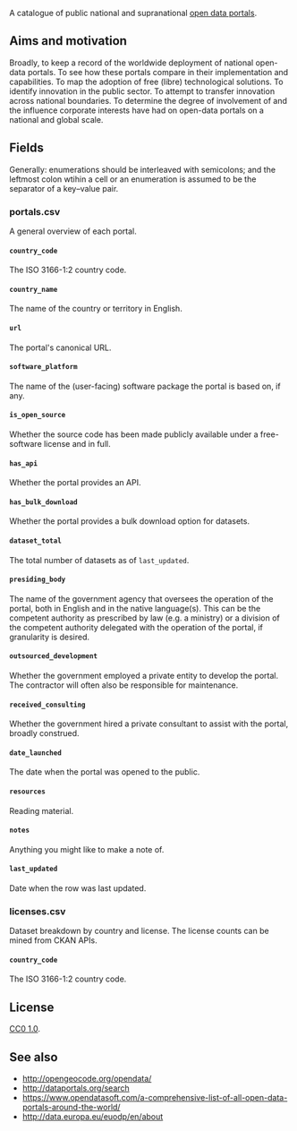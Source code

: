 A catalogue of public national and supranational [open data portals](https://ec.europa.eu/digital-single-market/en/open-data-portals).

## Aims and motivation

Broadly, to keep a record of the worldwide deployment of national open-data
portals.  To see how these portals compare in their implementation and
capabilities.  To map the adoption of free (libre) technological solutions.
To identify innovation in the public sector.  To attempt to transfer innovation
across national boundaries.  To determine the degree of involvement of and the
influence corporate interests have had on open-data portals on a national and
global scale.

## Fields

Generally: enumerations should be interleaved with semicolons; and the leftmost
colon wtihin a cell or an enumeration is assumed to be the separator of a
key–value pair.

### portals.csv

A general overview of each portal.

#### `country_code`

The ISO 3166-1:2 country code.

#### `country_name`

The name of the country or territory in English.

#### `url`

The portal's canonical URL.

#### `software_platform`

The name of the (user-facing) software package the portal is based on, if any.

#### `is_open_source`

Whether the source code has been made publicly available under a free-software
license and in full.

#### `has_api`

Whether the portal provides an API.

#### `has_bulk_download`

Whether the portal provides a bulk download option for datasets.

#### `dataset_total`

The total number of datasets as of `last_updated`.

#### `presiding_body`

The name of the government agency that oversees the operation of the portal,
both in English and in the native language(s).  This can be the
competent authority as prescribed by law (e.g. a ministry) or a division of the
competent authority delegated with the operation of the portal, if granularity
is desired.

#### `outsourced_development`

Whether the government employed a private entity to develop the portal.  The
contractor will often also be responsible for maintenance.

#### `received_consulting`

Whether the government hired a private consultant to assist with the portal,
broadly construed.

#### `date_launched`

The date when the portal was opened to the public.

#### `resources`

Reading material.

#### `notes`

Anything you might like to make a note of.

#### `last_updated`

Date when the row was last updated.

### licenses.csv

Dataset breakdown by country and license.  The license counts can be mined from
CKAN APIs.

#### `country_code`

The ISO 3166-1:2 country code.

## License

[CC0 1.0](https://creativecommons.org/publicdomain/zero/1.0/).

## See also

* http://opengeocode.org/opendata/
* http://dataportals.org/search
* https://www.opendatasoft.com/a-comprehensive-list-of-all-open-data-portals-around-the-world/
* http://data.europa.eu/euodp/en/about
